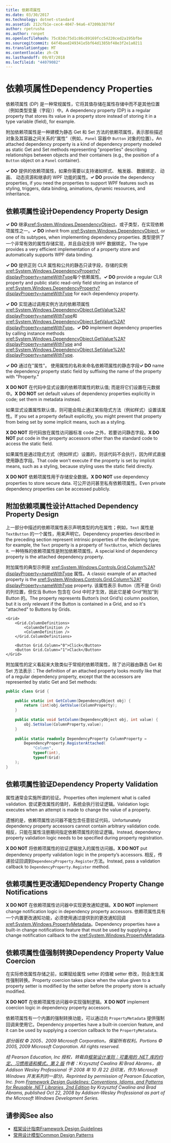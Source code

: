 ```yaml
---
title: 依赖项属性
ms.date: 03/30/2017
ms.technology: dotnet-standard
ms.assetid: 212cfb1e-cec4-4047-94a6-47209b387f6f
author: rpetrusha
ms.author: ronpet
ms.openlocfilehash: 75c83dc75d1c86c89169fcc54220ced2a195bfbe
ms.sourcegitcommit: 64f4baed249341e5bf64d1385bf48e3f2e1a0211
ms.translationtype: MT
ms.contentlocale: zh-CN
ms.lasthandoff: 09/07/2018
ms.locfileid: "44079082"
---
```

# <a name="dependency-properties"></a><span data-ttu-id="8ae4f-102">依赖项属性</span><span class="sxs-lookup"><span data-stu-id="8ae4f-102">Dependency Properties</span></span>
<span data-ttu-id="8ae4f-103">依赖项属性 (DP) 是一种常规属性，它将其值存储在属性存储中而不是其他位置（例如类型变量（字段））中。</span><span class="sxs-lookup"><span data-stu-id="8ae4f-103">A dependency property (DP) is a regular property that stores its value in a property store instead of storing it in a type variable (field), for example.</span></span>  
  
 <span data-ttu-id="8ae4f-104">附加依赖项属性是一种建模为静态 Get 和 Set 方法的依赖项属性，表示那些描述对象及其容器之间关系的“属性”（例如，`Panel` 容器中 `Button` 对象的位置）。</span><span class="sxs-lookup"><span data-stu-id="8ae4f-104">An attached dependency property is a kind of dependency property modeled as static Get and Set methods representing "properties" describing relationships between objects and their containers (e.g., the position of a `Button` object on a `Panel` container).</span></span>  
  
 <span data-ttu-id="8ae4f-105">**✓ DO** 提供的依赖项属性，如果你需要以支持诸如样式、 触发器、 数据绑定、 动画、 动态资源和继承的 WPF 功能的属性。</span><span class="sxs-lookup"><span data-stu-id="8ae4f-105">**✓ DO** provide the dependency properties, if you need the properties to support WPF features such as styling, triggers, data binding, animations, dynamic resources, and inheritance.</span></span>  
  
## <a name="dependency-property-design"></a><span data-ttu-id="8ae4f-106">依赖项属性设计</span><span class="sxs-lookup"><span data-stu-id="8ae4f-106">Dependency Property Design</span></span>  
 <span data-ttu-id="8ae4f-107">**✓ DO** 继承<xref:System.Windows.DependencyObject>，或子类型，在实现依赖项属性之一。</span><span class="sxs-lookup"><span data-stu-id="8ae4f-107">**✓ DO** inherit from <xref:System.Windows.DependencyObject>, or one of its subtypes, when implementing dependency properties.</span></span> <span data-ttu-id="8ae4f-108">类型提供了一个非常有效的属性存储实现，并且自动支持 WPF 数据绑定。</span><span class="sxs-lookup"><span data-stu-id="8ae4f-108">The type provides a very efficient implementation of a property store and automatically supports WPF data binding.</span></span>  
  
 <span data-ttu-id="8ae4f-109">**✓ DO** 提供正则 CLR 属性和公共的静态只读字段，存储的实例<xref:System.Windows.DependencyProperty?displayProperty=nameWithType>每个依赖属性。</span><span class="sxs-lookup"><span data-stu-id="8ae4f-109">**✓ DO** provide a regular CLR property and public static read-only field storing an instance of <xref:System.Windows.DependencyProperty?displayProperty=nameWithType> for each dependency property.</span></span>  
  
 <span data-ttu-id="8ae4f-110">**✓ DO** 实现通过调用实例方法的依赖项属性<xref:System.Windows.DependencyObject.GetValue%2A?displayProperty=nameWithType>和<xref:System.Windows.DependencyObject.SetValue%2A?displayProperty=nameWithType>。</span><span class="sxs-lookup"><span data-stu-id="8ae4f-110">**✓ DO** implement dependency properties by calling instance methods <xref:System.Windows.DependencyObject.GetValue%2A?displayProperty=nameWithType> and <xref:System.Windows.DependencyObject.SetValue%2A?displayProperty=nameWithType>.</span></span>  
  
 <span data-ttu-id="8ae4f-111">**✓ DO** 通过在"属性"。 使用属性的名称来命名依赖项属性的静态字段</span><span class="sxs-lookup"><span data-stu-id="8ae4f-111">**✓ DO** name the dependency property static field by suffixing the name of the property with "Property."</span></span>  
  
 <span data-ttu-id="8ae4f-112">**X DO NOT** 在代码中显式设置的依赖项属性的默认值; 而是将它们设置在元数据中。</span><span class="sxs-lookup"><span data-stu-id="8ae4f-112">**X DO NOT** set default values of dependency properties explicitly in code; set them in metadata instead.</span></span>  
  
 <span data-ttu-id="8ae4f-113">如果显式设置属性默认值，则可能会阻止通过某些隐式方法（例如样式）设置该属性。</span><span class="sxs-lookup"><span data-stu-id="8ae4f-113">If you set a property default explicitly, you might prevent that property from being set by some implicit means, such as a styling.</span></span>  
  
 <span data-ttu-id="8ae4f-114">**X DO NOT** 将代码放在属性访问器标准 code 之外，若要访问静态字段。</span><span class="sxs-lookup"><span data-stu-id="8ae4f-114">**X DO NOT** put code in the property accessors other than the standard code to access the static field.</span></span>  
  
 <span data-ttu-id="8ae4f-115">如果属性是通过隐式方式（例如样式）设置的，则该代码不会执行，因为样式直接使用静态字段。</span><span class="sxs-lookup"><span data-stu-id="8ae4f-115">That code won’t execute if the property is set by implicit means, such as a styling, because styling uses the static field directly.</span></span>  
  
 <span data-ttu-id="8ae4f-116">**X DO NOT** 依赖项属性用于存储安全数据。</span><span class="sxs-lookup"><span data-stu-id="8ae4f-116">**X DO NOT** use dependency properties to store secure data.</span></span> <span data-ttu-id="8ae4f-117">可公开访问甚至私有依赖项属性。</span><span class="sxs-lookup"><span data-stu-id="8ae4f-117">Even private dependency properties can be accessed publicly.</span></span>  
  
## <a name="attached-dependency-property-design"></a><span data-ttu-id="8ae4f-118">附加依赖项属性设计</span><span class="sxs-lookup"><span data-stu-id="8ae4f-118">Attached Dependency Property Design</span></span>  
 <span data-ttu-id="8ae4f-119">上一部分中描述的依赖项属性表示声明类型的内在属性；例如，`Text` 属性是 `TextButton` 的一个属性，用来声明它。</span><span class="sxs-lookup"><span data-stu-id="8ae4f-119">Dependency properties described in the preceding section represent intrinsic properties of the declaring type; for example, the `Text` property is a property of `TextButton`, which declares it.</span></span> <span data-ttu-id="8ae4f-120">一种特殊的依赖项属性是附加依赖项属性。</span><span class="sxs-lookup"><span data-stu-id="8ae4f-120">A special kind of dependency property is the attached dependency property.</span></span>  
  
 <span data-ttu-id="8ae4f-121">附加属性的典型示例是 <xref:System.Windows.Controls.Grid.Column%2A?displayProperty=nameWithType> 属性。</span><span class="sxs-lookup"><span data-stu-id="8ae4f-121">A classic example of an attached property is the <xref:System.Windows.Controls.Grid.Column%2A?displayProperty=nameWithType> property.</span></span> <span data-ttu-id="8ae4f-122">该属性表示 Button（而不是 Grid）的列位置，但仅当 Button 包含在 Grid 中时才生效，因此它是被 Grid“附加”到 Button 的。</span><span class="sxs-lookup"><span data-stu-id="8ae4f-122">The property represents Button’s (not Grid’s) column position, but it is only relevant if the Button is contained in a Grid, and so it's "attached" to Buttons by Grids.</span></span>  
  
```xaml
<Grid>  
    <Grid.ColumnDefinitions>  
        <ColumnDefinition />  
        <ColumnDefinition />  
    </Grid.ColumnDefinitions>  
  
    <Button Grid.Column="0">Click</Button>  
    <Button Grid.Column="1">Clack</Button>  
</Grid>  
```  
  
 <span data-ttu-id="8ae4f-123">附加属性的定义看起来大致类似于常规的依赖项属性，除了访问器由静态 Get 和 Set 方法表示：</span><span class="sxs-lookup"><span data-stu-id="8ae4f-123">The definition of an attached property looks mostly like that of a regular dependency property, except that the accessors are represented by static Get and Set methods:</span></span>  
  
```csharp
public class Grid {  
  
    public static int GetColumn(DependencyObject obj) {  
        return (int)obj.GetValue(ColumnProperty);  
    }  
  
    public static void SetColumn(DependencyObject obj, int value) {  
        obj.SetValue(ColumnProperty,value);  
    }  
  
    public static readonly DependencyProperty ColumnProperty =  
        DependencyProperty.RegisterAttached(  
            "Column",  
            typeof(int),  
            typeof(Grid)  
    );  
}  
```  
  
## <a name="dependency-property-validation"></a><span data-ttu-id="8ae4f-124">依赖项属性验证</span><span class="sxs-lookup"><span data-stu-id="8ae4f-124">Dependency Property Validation</span></span>  
 <span data-ttu-id="8ae4f-125">属性通常会实施所谓的验证。</span><span class="sxs-lookup"><span data-stu-id="8ae4f-125">Properties often implement what is called validation.</span></span> <span data-ttu-id="8ae4f-126">尝试更改属性的值时，系统会执行验证逻辑。</span><span class="sxs-lookup"><span data-stu-id="8ae4f-126">Validation logic executes when an attempt is made to change the value of a property.</span></span>  
  
 <span data-ttu-id="8ae4f-127">遗憾的是，依赖项属性访问器不能包含任意验证代码，</span><span class="sxs-lookup"><span data-stu-id="8ae4f-127">Unfortunately dependency property accessors cannot contain arbitrary validation code.</span></span> <span data-ttu-id="8ae4f-128">相反，只能在属性注册期间指定依赖项属性的验证逻辑。</span><span class="sxs-lookup"><span data-stu-id="8ae4f-128">Instead, dependency property validation logic needs to be specified during property registration.</span></span>  
  
 <span data-ttu-id="8ae4f-129">**X DO NOT** 将依赖项属性的验证逻辑放入的属性访问器。</span><span class="sxs-lookup"><span data-stu-id="8ae4f-129">**X DO NOT** put dependency property validation logic in the property’s accessors.</span></span> <span data-ttu-id="8ae4f-130">相反，传递验证回调到`DependencyProperty.Register`方法。</span><span class="sxs-lookup"><span data-stu-id="8ae4f-130">Instead, pass a validation callback to `DependencyProperty.Register` method.</span></span>  
  
## <a name="dependency-property-change-notifications"></a><span data-ttu-id="8ae4f-131">依赖项属性更改通知</span><span class="sxs-lookup"><span data-stu-id="8ae4f-131">Dependency Property Change Notifications</span></span>  
 <span data-ttu-id="8ae4f-132">**X DO NOT** 在依赖项属性访问器中实现更改通知逻辑。</span><span class="sxs-lookup"><span data-stu-id="8ae4f-132">**X DO NOT** implement change notification logic in dependency property accessors.</span></span> <span data-ttu-id="8ae4f-133">依赖项属性具有一个内置更改通知功能，必须使用通过提供到的更改通知回调<xref:System.Windows.PropertyMetadata>。</span><span class="sxs-lookup"><span data-stu-id="8ae4f-133">Dependency properties have a built-in change notifications feature that must be used by supplying a change notification callback to the <xref:System.Windows.PropertyMetadata>.</span></span>  
  
## <a name="dependency-property-value-coercion"></a><span data-ttu-id="8ae4f-134">依赖项属性值强制转换</span><span class="sxs-lookup"><span data-stu-id="8ae4f-134">Dependency Property Value Coercion</span></span>  
 <span data-ttu-id="8ae4f-135">在实际修改属性存储之前，如果赋给属性 setter 的值被 setter 修改，则会发生属性强制转换。</span><span class="sxs-lookup"><span data-stu-id="8ae4f-135">Property coercion takes place when the value given to a property setter is modified by the setter before the property store is actually modified.</span></span>  
  
 <span data-ttu-id="8ae4f-136">**X DO NOT** 在依赖项属性访问器中实现强制逻辑。</span><span class="sxs-lookup"><span data-stu-id="8ae4f-136">**X DO NOT** implement coercion logic in dependency property accessors.</span></span>  
  
 <span data-ttu-id="8ae4f-137">依赖项属性有一个内置的强制转换功能，可以通过向 `PropertyMetadata` 提供强制回调来使用它。</span><span class="sxs-lookup"><span data-stu-id="8ae4f-137">Dependency properties have a built-in coercion feature, and it can be used by supplying a coercion callback to the `PropertyMetadata`.</span></span>  
  
 <span data-ttu-id="8ae4f-138">*部分版权 © 2005、2009 Microsoft Corporation。保留所有权利。*</span><span class="sxs-lookup"><span data-stu-id="8ae4f-138">*Portions © 2005, 2009 Microsoft Corporation. All rights reserved.*</span></span>  
  
 <span data-ttu-id="8ae4f-139">*经 Pearson Education, Inc 授权，转载自[框架设计准则：可重用的 .NET 库的约定、习惯用语和模式，第 2 版](https://www.informit.com/store/framework-design-guidelines-conventions-idioms-and-9780321545619) 作者：Krzysztof Cwalina 和 Brad Abrams，由 Addison Wesley Professional 于 2008 年 10 月 22 日印发，作为 Microsoft Windows 开发系列的一部分。*</span><span class="sxs-lookup"><span data-stu-id="8ae4f-139">*Reprinted by permission of Pearson Education, Inc. from [Framework Design Guidelines: Conventions, Idioms, and Patterns for Reusable .NET Libraries, 2nd Edition](https://www.informit.com/store/framework-design-guidelines-conventions-idioms-and-9780321545619) by Krzysztof Cwalina and Brad Abrams, published Oct 22, 2008 by Addison-Wesley Professional as part of the Microsoft Windows Development Series.*</span></span>  
  
## <a name="see-also"></a><span data-ttu-id="8ae4f-140">请参阅</span><span class="sxs-lookup"><span data-stu-id="8ae4f-140">See also</span></span>

- [<span data-ttu-id="8ae4f-141">框架设计指南</span><span class="sxs-lookup"><span data-stu-id="8ae4f-141">Framework Design Guidelines</span></span>](../../../docs/standard/design-guidelines/index.md)  
- [<span data-ttu-id="8ae4f-142">常用设计模型</span><span class="sxs-lookup"><span data-stu-id="8ae4f-142">Common Design Patterns</span></span>](../../../docs/standard/design-guidelines/common-design-patterns.md)
